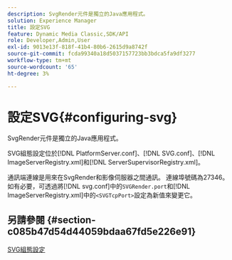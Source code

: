 ```yaml
---
description: SvgRender元件是獨立的Java應用程式。
solution: Experience Manager
title: 設定SVG
feature: Dynamic Media Classic,SDK/API
role: Developer,Admin,User
exl-id: 9013e13f-818f-41b4-80b6-2615d9a8742f
source-git-commit: fcda99340a18d5037157723bb3bdca5fa9df3277
workflow-type: tm+mt
source-wordcount: '65'
ht-degree: 3%

---
```


# 設定SVG{#configuring-svg}

SvgRender元件是獨立的Java應用程式。

SVG組態設定位於[!DNL PlatformServer.conf]、[!DNL SVG.conf]、[!DNL ImageServerRegistry.xml]和[!DNL ServerSupervisorRegistry.xml]。

通訊端連線是用來在SvgRender和影像伺服器之間通訊。 連線埠號碼為27346。 如有必要，可透過將[!DNL svg.conf]中的`SVGRender.port`和[!DNL ImageServerRegistry.xml]中的`<SVGTcpPort>`設定為新值來變更它。

## 另請參閱 {#section-c085b47d54d44059bdaa67fd5e226e91}

[SVG組態設定](../../../is-api/image-serving-api-ref/c-configuration-and-administration/c-server-settings/r-svg.md#reference-232104868b2d4af9a4ac9c87552c0bb5)
